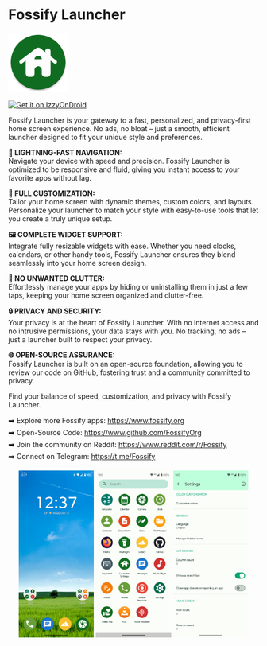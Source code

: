 # Fossify Launcher

<img alt="Logo" src="graphics/icon.webp" width="120" />

<a href="https://apt.izzysoft.de/fdroid/index/apk/org.fossify.home"><img src="https://gitlab.com/IzzyOnDroid/repo/-/raw/master/assets/IzzyOnDroid.png" alt="Get it on IzzyOnDroid" height=80/></a>

Fossify Launcher is your gateway to a fast, personalized, and privacy-first home screen experience.
No ads, no bloat – just a smooth, efficient launcher designed to fit your unique style and
preferences.

**🚀 LIGHTNING-FAST NAVIGATION:**  
Navigate your device with speed and precision. Fossify Launcher is optimized to be responsive and
fluid, giving you instant access to your favorite apps without lag.

**🎨 FULL CUSTOMIZATION:**  
Tailor your home screen with dynamic themes, custom colors, and layouts. Personalize your launcher
to match your style with easy-to-use tools that let you create a truly unique setup.

**🖼️ COMPLETE WIDGET SUPPORT:**  
Integrate fully resizable widgets with ease. Whether you need clocks, calendars, or other handy
tools, Fossify Launcher ensures they blend seamlessly into your home screen design.

**📱 NO UNWANTED CLUTTER:**  
Effortlessly manage your apps by hiding or uninstalling them in just a few taps, keeping your home
screen organized and clutter-free.

**🔒 PRIVACY AND SECURITY:**  
Your privacy is at the heart of Fossify Launcher. With no internet access and no intrusive
permissions, your data stays with you. No tracking, no ads – just a launcher built to respect your
privacy.

**🌐 OPEN-SOURCE ASSURANCE:**  
Fossify Launcher is built on an open-source foundation, allowing you to review our code on GitHub,
fostering trust and a community committed to privacy.

Find your balance of speed, customization, and privacy with Fossify Launcher.

➡️ Explore more Fossify apps: https://www.fossify.org<br>
➡️ Open-Source Code: https://www.github.com/FossifyOrg<br>
➡️ Join the community on Reddit: https://www.reddit.com/r/Fossify<br>
➡️ Connect on Telegram: https://t.me/Fossify

<div align="center">
<img alt="App image" src="fastlane/metadata/android/en-US/images/phoneScreenshots/1_en-US.png" width="30%">
<img alt="App image" src="fastlane/metadata/android/en-US/images/phoneScreenshots/2_en-US.png" width="30%">
<img alt="App image" src="fastlane/metadata/android/en-US/images/phoneScreenshots/3_en-US.png" width="30%">
</div>
